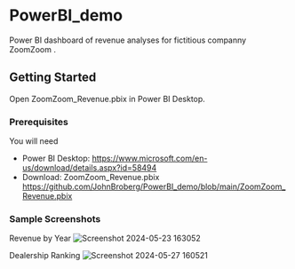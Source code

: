 # PowerBI_demo

Power BI dashboard of revenue analyses for fictitious companny ZoomZoom .


## Getting Started

Open ZoomZoom_Revenue.pbix in Power BI Desktop.

### Prerequisites

You will need

* Power BI Desktop: https://www.microsoft.com/en-us/download/details.aspx?id=58494
* Download: ZoomZoom_Revenue.pbix https://github.com/JohnBroberg/PowerBI_demo/blob/main/ZoomZoom_Revenue.pbix


### Sample Screenshots

Revenue by Year
![Screenshot 2024-05-23 163052](https://github.com/JohnBroberg/PowerBI_demo/assets/23372245/8391f56a-e84d-4f88-9d20-e0bd10203d95)


Dealership Ranking
![Screenshot 2024-05-27 160521](https://github.com/JohnBroberg/PowerBI_demo/assets/23372245/972b47f4-03bc-406b-b3a3-39a7c090a49f)
